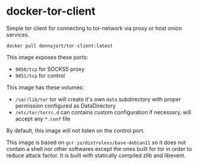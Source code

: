 # docker-tor-client

Simple tor client for connecting to tor-network via proxy or host onion services.

`docker pull dennajort/tor-client:latest`

This image exposes these ports:
- `9050/tcp` for SOCKS5 proxy
- `9051/tcp` for control

This image has these volumes:
- `/var/lib/tor` tor will create it's own `data` subdirectory with proper permission configured as DataDirectory
- `/etc/tor/torrc.d` can contains custom configuration if necessary, will accept any `*.conf` file

By default, this image will not listen on the control port.

This image is based on `gcr.io/distroless/base-debian11` so it does not contain a shell
nor other softwares except the ones built for tor in order to reduce attack factor.
It is built with statically compiled zlib and libevent.
